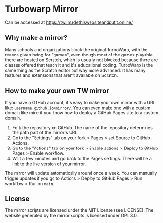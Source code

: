 # Turbowarp Mirror

Can be accessed at https://tw.imadethiswebsiteandputit.online/

## Why make a mirror?

Many schools and organizations block the original TurboWarp, with the reason given being for "games", even though most of the games playable there are hosted on Scratch, which is usually not blocked because there are classes offered that teach it and it's educational coding. TurboWarp is the same thing as the Scratch editor but way more advanced. It has many features and extensions that aren't available on Scratch.

## How to make your own TW mirror

If you have a GitHub account, it's easy to make your own mirror with a URL like: `username.github.io/mirror/`. You can even make one with a custom domain like mine if you know how to deploy a GitHub Pages site to a custom domain.

1. Fork the repository on GitHub. The name of the repository determines the path part of the mirror's URL.
3. Go to the "Settings" tab on your fork > Pages > set Source to GitHub Actions.
4. Go to the "Actions" tab on your fork > Enable actions > Deploy to GitHub Pages > Enable workflow.
5. Wait a few minutes and go back to the Pages settings. There will be a link to the live version of your mirror.

The mirror will update automatically around once a week. You can manually trigger updates if you go to Actions > Deploy to GitHub Pages > Run workflow > Run on `main`.

## License

The mirror scripts are licensed under the MIT License (see LICENSE). The website generated by the mirror scripts is licensed under GPL 3.0.


